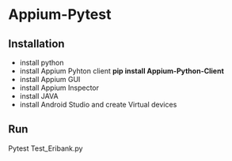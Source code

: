 # Appium-Pytest 

## Installation
* install python
* install Appium Pyhton client **pip install Appium-Python-Client**
* install Appium GUI
* install Appium Inspector
* install JAVA
* install Android Studio and create Virtual devices


## Run 
Pytest Test_Eribank.py
